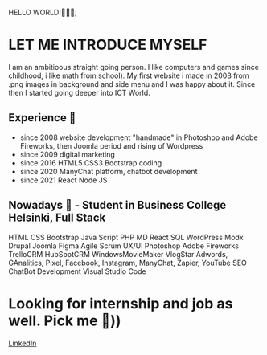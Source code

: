 HELLO WORLD!:wave::wave::wave:;

# LET ME INTRODUCE MYSELF

I am an ambitioous straight going person. I like computers and games since childhood, i like math from school). My first website i made in 2008 from .png images in background and side menu and I was happy about it. Since then I started going deeper into ICT World.

## Experience :monocle_face:

- since 2008 website development "handmade" in Photoshop and Adobe Fireworks, then Joomla period and rising of Wordpress
- since 2009 digital marketing
- since 2016 HTML5 CSS3 Bootstrap coding
- since 2020 ManyChat platform, chatbot development
- since 2021 React Node JS

## Nowadays :see_no_evil: - Student in Business College Helsinki, Full Stack

HTML CSS Bootstrap Java Script PHP MD React SQL WordPress Modx Drupal Joomla Figma Agile Scrum UX/UI Photoshop Adobe Fireworks TrelloCRM HubSpotCRM WindowsMovieMaker VlogStar
Adwords, GAnalitics, Pixel, Facebook, Instagram, ManyChat, Zapier, YouTube SEO ChatBot Development Visual Studio Code

# Looking for internship and job as well. Pick me :100:))

[LinkedIn](www.linkedin.com/in/jualiasha)

